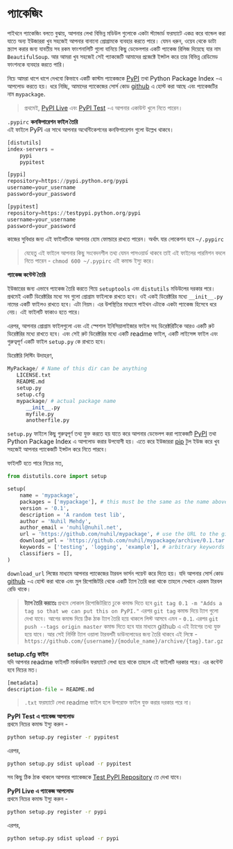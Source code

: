 # প্যাকেজিং

পাইথনে প্যাকেজিং বলতে বুঝায়, আপনার লেখা বিভিন্ন মডিউল গুলোকে একটা স্ট্যান্ডার্ড ফরম্যাটে একত্র করে বান্ডেল করা যাতে অন্য ইউজাররা খুব সহজেই আপনার বানানো প্রোগ্রামকে ব্যবহার করতে পারে। যেমন ধরুন, ওয়েব থেকে ডাটা স্ক্র্যাপ করার জন্য যাবতীয় সব রকম ফাংশনালিটি গুলো বানিয়ে কিছু ডেভেলপার একটি প্যাকেজ রিলিজ দিয়েছে যার নাম `BeautifulSoup`. আর আমরা খুব সহজেই সেই প্যাকজেটি আমাদের প্রজেক্টে ইন্সটল করে তার বিভিন্ন রেডিমেড ফাংশনকে ব্যবহার করতে পারি।

নিচে আমরা ধাপে ধাপে দেখবো কিভাবে একটি কাস্টম প্যাকেজকে [PyPI](https://pypi.python.org/pypi) তথা Python Package Index -এ আপলোড করতে হয়। ধরে নিচ্ছি, আমাদের প্যাকেজের সোর্স কোড [github](https://github.com) এ হোস্ট করা আছে এবং প্যাকেজটির নাম `mypackage`.

> প্রথমেই, [PyPI Live](http://pypi.python.org/pypi?%3Aaction=register_form) এবং [PyPI Test](http://testpypi.python.org/pypi?%3Aaction=register_form) -এ আপনার একাউন্ট খুলে নিতে পারেন।

`.pypirc` **কনফিগারেশন ফাইল তৈরি**  
এই ফাইলে PyPI এর সাথে আপনার অথেন্টিকেশনের কনফিগারেশন গুলো উল্লেখ থাকবে।

```python
[distutils]
index-servers =
    pypi
    pypitest

[pypi]
repository=https://pypi.python.org/pypi
username=your_username
password=your_password

[pypitest]
repository=https://testpypi.python.org/pypi
username=your_username
password=your_password
```

কাজের সুবিধার জন্য এই ফাইলটিকে আপনার হোম ফোল্ডারে রাখতে পারেন। অর্থাৎ যার লোকেশন হবে `~/.pypirc`

> যেহেতু এই ফাইলে আপনার কিছু সংবেদনশীল তথ্য যেমন পাসওয়ার্ড থাকবে তাই এই ফাইলের পারমিশন বদলে নিতে পারেন - `chmod 600 ~/.pypirc` এই কমান্ড ইস্যু করে।

**প্যাকেজ কন্টেন্ট তৈরি**

ইউজারের জন্য এভাবে প্যাকেজ তৈরি করতে গিয়ে `setuptools` এবং `distutils` মডিউলের দরকার পরে। প্রথমেই একটি ডিরেক্টরির মধ্যে সব গুলো প্রোগ্রাম ফাইলকে রাখতে হবে। ওই একই ডিরেক্টরির মধ্যে `__init__.py` নামের একটি ফাইলও রাখতে হবে। এটা নিয়ম। এর উপস্থিতির মাধ্যমে পাইথন এটাকে একটা প্যাকেজ হিসেবে ধরে নেয়। এই ফাইলটি ফাকাও হতে পারে।

এরপর, আপনার প্রোগ্রাম ফাইলগুলো এবং এই স্পেশাল ইনিসিয়ালাইজার ফাইল সহ ডিরেক্টরিটিকে আরও একটি রুট ডিরেক্টরির মধ্যে রাখতে হবে। এবং সেই রুট ডিরেক্টরির মধ্যে একটি readme ফাইল, একটি লাইসেন্স ফাইল এবং গুরুত্বপূর্ণ একটি ফাইল `setup.py` কে রাখতে হবে।

ডিরেক্টরি লিস্টিং উদাহরণ,

```python
MyPackage/ # Name of this dir can be anything
   LICENSE.txt
   README.md
   setup.py
   setup.cfg
   mypackage/ # actual package name
      __init__.py
      myfile.py
      anotherfile.py
```

`setup.py` ফাইলে কিছু গুরুত্বপূর্ণ তথ্য যুক্ত করতে হয় যাতে করে আপনার ডেভেলপ করা প্যাকেজটি [PyPI](https://pypi.python.org/pypi) তথা Python Package Index এ আপলোড করার উপযোগী হয়। এতে করে ইউজাররা [pip](https://pypi.python.org/pypi/pip) টুল ইউজ করে খুব সহজেই আপনার প্যাকেজটি ইন্সটল করে নিতে পারবে।

ফাইলটি হতে পারে নিচের মত,

```python
from distutils.core import setup

setup(
    name = 'mypackage',
    packages = ['mypackage'], # this must be the same as the name above
    version = '0.1',
    description = 'A random test lib',
    author = 'Nuhil Mehdy',
    author_email = 'nuhil@nuhil.net',
    url = 'https://github.com/nuhil/mypackage', # use the URL to the github repo
    download_url = 'https://github.com/nuhil/mypackage/archive/0.1.tar.gz', # I'll explain this in a second
    keywords = ['testing', 'logging', 'example'], # arbitrary keywords
    classifiers = [],
)
```

`download_url` লিঙ্কের মাধ্যমে আপনার প্যাকেজের টারবল ভার্সন পয়েন্ট করে দিতে হয়। যদি আপনার সোর্স কোড [github](https://github.com/) -এ হোস্ট করা থাকে এবং মুল রিপোজিটরি থেকে একটি ট্যাগ তৈরি করা থাকে তাহলে সেখানে এরকম টারবল রেডি থাকে।

> **ট্যাগ তৈরি করতেঃ** প্রথমে লোকাল রিপোজিটরিতে ঢুকে কমান্ড দিতে হবে `git tag 0.1 -m "Adds a tag so that we can put this on PyPI."` এরপর `git tag` কমান্ড দিয়ে ট্যাগ গুলো দেখা যাবে। আগের কমান্ড দিয়ে ঠিক ঠাক ট্যাগ তৈরি হয়ে থাকলে লিস্ট আসবে এমন - `0.1`. এরপর `git push --tags origin master` কমান্ড দিতে হবে যার মাধ্যমে github এ এই ট্যাগের তথ্য যুক্ত হয়ে যাবে। আর সেই নির্দিষ্ট ট্যাগ ওয়ালা টারবলটী ডাউনলোডের জন্য তৈরি থাকবে এই লিঙ্কে - `https://github.com/{username}/{module_name}/archive/{tag}.tar.gz`

**setup.cfg ফাইল**  
যদি আপনার readme ফাইলটি মার্কডাউন ফরম্যাটে লেখা হয়ে থাকে তাহলে এই ফাইলটি দরকার পরে। এর কন্টেন্ট হবে নিচের মত।

```python
[metadata]
description-file = README.md
```

> `.txt` ফরম্যাটে লেখা readme ফাইল হলে উপরোক্ত ফাইল যুক্ত করার দরকার পরে না।

**PyPI Test এ প্যাকেজ আপলোড**  
প্রথমে নিচের কমান্ড ইস্যু করুন -

```bash
python setup.py register -r pypitest
```

এরপর,

```bash
python setup.py sdist upload -r pypitest
```

সব কিছু ঠিক ঠাক থাকলে আপনার প্যাকেজকে [Test PyPI Repository](https://testpypi.python.org/pypi) তে দেখা যাবে।

**PyPI Live এ প্যাকেজ আপলোড**  
প্রথমে নিচের কমান্ড ইস্যু করুন -

```bash
python setup.py register -r pypi
```

এরপর,

```bash
python setup.py sdist upload -r pypi
```

